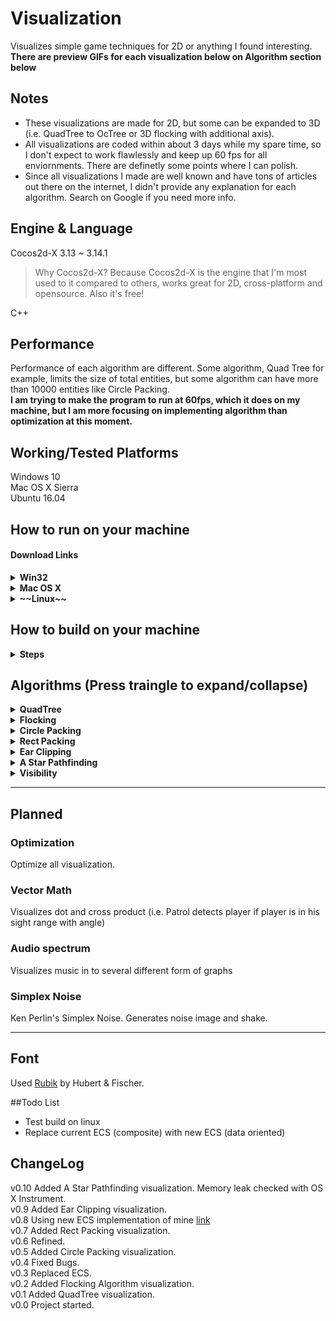 # Visualization
Visualizes simple game techniques for 2D or anything I found interesting.<br>
**There are preview GIFs for each visualization below on Algorithm section below**

## Notes
- These visualizations are made for 2D, but some can be expanded to 3D (i.e. QuadTree to OcTree or 3D flocking with additional axis).<br>
- All visualizations are coded within about 3 days while my spare time, so I don't expect to work flawlessly and keep up 60 fps for all enviornments. There are definetly some points where I can polish.<br>
- Since all visualizations I made are well known and have tons of articles out there on the internet, I didn't provide any explanation for each algorithm. Search on Google if you need more info.<br>

## Engine & Language
Cocos2d-X 3.13 ~ 3.14.1<br>
> Why Cocos2d-X? Because Cocos2d-X is the engine that I'm most used to it compared to others, works great for 2D, cross-platform and opensource. Also it's free!<br>

C++

## Performance
Performance of each algorithm are different. Some algorithm, Quad Tree for example, limits the size of total entities, but some algorithm can have more than 10000 entities like Circle Packing.<br> 
**I am trying to make the program to run at 60fps, which it does on my machine, but I am more focusing on implementing algorithm than optimization at this moment.<br>**

## Working/Tested Platforms
Windows 10<br>
Mac OS X Sierra<br>
Ubuntu 16.04<br>

## How to run on your machine
#### Download Links
<details>
<summary><b>Win32</b></summary>
Executable is available [**here (Google Drive)**](https://drive.google.com/open?id=0BxL3wp7rb67tNmNvdXZ1emJXMTg). Download the zip file and open it with your archieve tool. Then run Visualization.exe.<br>
**Note: For Windows, you need Visual c++ Redistributable to run the program. Error message will tell you which DLL you are missing. Google the name of DLL for solution. Also, program might won't open if anti-virus blocks it.**
</details>
<details>
<summary><b>Mac OS X</b></summary>
Application is available [**here (Google Drive)**](https://drive.google.com/open?id=0BxL3wp7rb67tTDJNZGNXQ2wtSkk). Download the zip file and open it with your archieve tool. Then run Visualization.exe.<br>
**Note: The application only tested with OS X Sierra. **
</details>
<details>
<summary><b>~~Linux~~</b></summary>
In progress. Maybe.
</details>

## How to build on your machine
<details>
<summary><b>Steps</b></summary>
**Note: I didn't upload entire Cocos2d-X project due to huge size (<200mb initial, <4Gb after building). If you know how Cocos2d-X works, then skip below steps and do it your way. Sources and resources can be found easily in repo folder.**<br>
- 1. Create new Cocos2d-X project with version 3.13 or higher.
- 2. Copy Classes folder and Releases folder in repo folder.
- 3. Paste to new Cocos2d-X project folder (where default Classes and Resources folder exists).
- 4. Overwrite if needed.
- 5. Open project and add source and header file to project. 
- 6. Build for release mode and run.
</details>


## Algorithms (Press traingle to expand/collapse)
<details>
<summary><b>QuadTree</b></summary>
#### Note
Visualizes 2D space collisions with quad tree. Optimizes number of collision comparison significantly than a bruteforce method (O(n^2)).<br>
Worst query time is O(n)<br>
#### Preview (Expand/Collapse)
<details> 
  <summary>QuadTree preview gif</summary>
   ![QuadTree Preview](https://github.com/bsy6766/Visualization/blob/master/gifs/QuadTree.gif)
</details>
#### Entities
Program only handles 1000 entities due to small screen and over 1000 entities did not seem necessary for demonstration purpose.

##### Modification
To add entity, LEFT CLICK any area in the orange box to add single entity on clicked position or press A to add 10 entities on random position.<br>
To remove entity, RIGHT CLICK on the entity to remove single entity or press E to remove first 10 entities on the entity list (FIFO).<br>
If entity is too small to remove, pause the simulation by pressing SPACE.<br>
To remove all entities, press C.

#### Tracking
To track single entity, click the entity (it's small so I receommend to pause the simulation by SPACE key and then click) you want to track. Blue entity will be the one you track and green entity will be the near entities which can possibly collide with blue one.<br>

#### Duplication Check
If duplication check is enabled, it avoids checking collision with entities that were already checked before.<br>
For this, I used fixed size of vector<int> look up table instead of std::unordered_map<int, bool> because map was very slow comapred to vector.<br>
Toggle this option by pressing D. 

#### Collision Resolution
If collision resolution is enabled, entity will kind of 'bounce off' from collided entity instead of passing by.<br>
Collidided/Colliding entities are shown as red on the screen.<br>
Toggle this option by pressing R.

#### Grid
If grid is enabled, you can see the sub division of QuadTree in the system. 
Toggle this option by pressing G.

#### QuadTree Level
You can increase of decrease QuadTree's maximum level of subdivision. <br>
This feature is limited between 5 and 10.<br>
Since simulation area is limited, it's hard to see QuadTree subdividing more than level 5.<br>

#### Numbber Count
This program will count how many collision check was performed on every frame. You can also check the current number of entities in the orange box. <br>
Numbers are displayed on right top of window.
</details>

<details>
<summary><b>Flocking</b></summary>
#### Note
Visualizes 2D space boids flocking. 

#### Preview (Expand/Collapse)
<details> 
  <summary>Flocking preview gif</summary>
   ![Flocking Preview](https://github.com/bsy6766/Visualization/blob/master/gifs/Flocking.gif)
</details>

#### Boids
Boids are entity that has direction and move on constant speed. Every frame(tick) it updates direction vector based on flocking algorithm.<br>
Maximum boids are limited to 400.

##### Modification
To add boid, LEFT CLICK any area in the orange box to add single entity on clicked position or press A to add 10 entities on random position.<br>
To remove entity, RIGHT CLICK on the entity to remove single entity or press E to remove first 10 entities on the entity list (FIFO).<br>
To remove all entities, press C.

#### Obstacle (See Avoid)
Obstacle is a circle object that can be placed in simulation world. Boids will try to avoid the obstacle in all cases.
##### Modification
To add obstacle, MIDDLE CLICK any area in the orange box to add single obstacle.<br>
To remove obstacle, MIDDLE CLICK on the obstacle.

#### Algorithm
Every boid follows these simple three steering behavior. <br>[Reference](http://www.red3d.com/cwr/boids/)

#### Alignment
Each boid steer towards the average heading of local boidmates.

#### Cohesion
Each boid steer to move toward the average position of local boidmates.

#### Separation
Each boid steer to void crowding local boidmates.

#### Avoid
This isn't one of the three steering behavior. I added this to make boids to avoid obstacle in the world.

#### Weights
Each steering behavior, including Avoid, has weight. Weight determines how much each behavior affects the final direction of each boid.

#### Tracking
To track single boid, LEFT CLICK the boid you want to track. Blue boid will be the one you track and green entity will be the near boids that are in tracking boid's sight range. Yellow sight range checker will be appear on tracking boid.<br>
To stop tracking, LEFT CLICK the boid you are tracking. 

#### QuadTree
This program uses Quad Tree like the QuadTree project in this repo to optimize comparison.

</details>

<details>
<summary><b>Circle Packing</b></summary>
#### Note
Visualizes animated Circle Packing in 2D.<br>
Reads image and picks random position to spawn circle and circle grows until it reaches maximum size or touches other circle.<br>
My implementation doesn't pack the circles evenly in radius (Search google Circle Packing and check images with evenly spaced circles).<br>
It picks random position and let them grow which results all different size of circles.

#### Preview (Expand/Collapse)
<details> 
  <summary>Circle Packing preview gif</summary>
   ![Circle Packing Preview](https://github.com/bsy6766/Visualization/blob/master/gifs/CirclePacking.gif)
</details>

#### Circle
All circles that spawns on screen grows in fixed rate. If circle collides(touches) with another circle, both circles stop growing.<br>
Circle's position is 'sort-of' random. The algorithm collects all possible spawn point in image and then randomly polls the position.

#### Usage
Click the images on the left panel to run algorithm. <br>
Press R to restart. <br>
Press C to clear.<br>
Press I to see original image.<br>
Press Space to toggle update.<br>
Press S to save circle packed image. Path: Working directory(Directory where you run the program)/CirclePacking.png<br>
</details>

<details>
<summary><b>Rect Packing</b></summary>
#### Note
Visualizes rectangle packing in fixed size of area. This is also called as sprite packing, texture packing, etc.<br>
Generates hundreds of random sized rectangle and tries to fit int fixed size of area.<br>
See Reference below to see details about algorithm.<br>

#### Preview (Expand/Collapse)
<details> 
  <summary>Rect Packing preview gif</summary>
   ![Rect Packing Preview](https://github.com/bsy6766/Visualization/blob/master/gifs/RectPacking.gif)
</details>

#### Reference
This is the [Reference](http://blackpawn.com/texts/lightmaps/default.html) I used for this algorithm.

#### Rect
Rect is a just rentagle. I used cocos2d-x's Rect class.
</details>


<details>
<summary><b>Ear Clipping</b></summary>
#### Note
Visualizes ear clipping (polygon triangulation) on single polygon with up to one hole inside.<br>

#### Preview (Expand/Collapse)
<details> 
  <summary>Ear Clipping preview gif</summary>
   ![Ear Clipping Preview](https://github.com/bsy6766/Visualization/blob/master/gifs/EarClipping.gif)
</details>

#### Outer/Inner Polygon
In this visualization, you can make up to one polygon with one hole polygon inside. The polygon you make first is the 'outer' polygon and the one you make inside of 'outer' polygon is the 'inner' polygon, aka the hole. The inner polygon can not have any vertex out of outer polygon and vice versa for outer polygon.<br>
Note: The reason why the polygon can have up to one inner polygon is that one inner polygon was enough to demonstrate than having multiple holes. Since this visualizes core concept of ear clipping, I thought making an program to manage and let user interact to make multiple inner polygons (holes) was too much to do. <Br>

#### Steps
Unlike other visualizations, this algorithm requires you to follow the steps. Instructions can be found on information button, which is placed on top left corner of the screen, and it will be displayed by default at the start.<br>
ENTER key is the key to proceed and BACK SPACE is the key to go back.<br>
Press C to clear all verticies while making polygin, Press R to restart from the beginning.<br>

#### Reference
This is the [Reference](https://www.geometrictools.com/Documentation/TriangulationByEarClipping.pdf) I used for handling hole.
</details>

<details>
<summary><b>A Star Pathfinding</b></summary>
#### Note
Visualizes A Star Pathfinding in 2D grid. 

#### Preview (Expand/Collapse)
<details> 
  <summary>A Star preview gif</summary>
   ![A Star Preview](https://github.com/bsy6766/Visualization/blob/master/gifs/AStar.gif)
</details>

#### Reference
This is the [Reference](https://en.wikipedia.org/wiki/A*_search_algorithm#Pseudocode) I used for. My code is slightly modded and implemented in different way.<Br>
The algorithm is well known enough to not explain anything here. There are tons of reference you can find on Google.

#### Auto/Step mode
Press ENTER to run pathfinding algorithm.<br>
Press LEFT SHIFT + ENTER to run pathfinding algorithm step by step.<br>

#### Blocks (Obstacle)
You can add blocks in grid. <br>
LEFT CLICK on cell to toggle block.<br>
Press B to randomize block on grid. This doesn't guarantee the viable path from start to end.<br>

</details>


<details>
<summary><b>Visibility</b></summary>

#### Note
Visualizes and simulate 2d visibility.<br>
Check out this [game] for an example

#### Preview (Expand/Collapse)
<details> 
  <summary>Visibility preview gif</summary>
   ![Visibility Preview](https://github.com/bsy6766/Visualization/blob/master/gifs/Visibility.gif)
</details>

#### Reference
I used these 2 articles for a reference but I implemented my own method to visualize 2d visibility.
[Reference 1](http://www.redblobgames.com/articles/visibility/)<br>
[Reference 2](http://ncase.me/sight-and-light/)<br>
I followed the main idea where it uses unique point and raycast to find visible point, but used my own implementation to reduce all the possible redundents and unnecessary computation.<br>

#### Know issue
For now, it can't handle concave walls because of my algorithm, but I have idea to solve that. To do so, I have to let visibility scene to use some functiosn from ear clipping scene to triangluate the concave wall. <br>
Also I'm really new to glsl, so color blending between lights are somewhat unnatural.<br>

#### Different approach...
There is a branch 'visibility_no_rtt' where it uses cocos2d-x's sprite instead of glsl to make lights look light blending, but still I really don't like how it looks and it's on my plan to keep work on.

#### Exception handling
Since the main purpose of this project was to implement 2d visibility, there are lots of excetpions that I assumed to not happen. For example, you can create wall by adding unique points, but it doesn't check if it's valid polygon (freeform) wall, which means all segments doens't overlap existing segments and etc.<br>
This feature is actually implemented in ear clipping project, so once I refactor useful functions from there, I will going to add more exception handlings and whatnot.

#### Creating wall
Drag with LEFT MOUSE button in the orange box(boundary) to create rectangle wall.<br>
Click LEFT MOUSE button in the orange box(boundary) to add unique points to make freeform (polygon) wall.<br>
All segments can't be greather than length of 100px.<br>

#### Adding light
Click RIGHT MOUSE button in ornage box (boundary) to add light with random color.<br>
Click Right Mouse button on the light to remove.<br>
Lights can't be placed in the wall.<Br>

#### Cursor light
Press L toggle cursor light. Move cursor to test out.<br>
</details>

----
## Planned
### Optimization
Optimize all visualization.
### Vector Math 
Visualizes dot and cross product (i.e. Patrol detects player if player is in his sight range with angle)
### Audio spectrum
Visualizes music in to several different form of graphs
### Simplex Noise
Ken Perlin's Simplex Noise. Generates noise image and shake.

----
## Font
Used [Rubik](https://www.fontsquirrel.com/fonts/rubik) by Hubert & Fischer.

##Todo List
- Test build on linux
- Replace current ECS (composite) with new ECS (data oriented)


## ChangeLog
v0.10 Added A Star Pathfinding visualization. Memory leak checked with OS X Instrument.<br>
v0.9 Added Ear Clipping visualization.<br>
v0.8 Using new ECS implementation of mine [link](https://github.com/bsy6766/ECS)<br>
v0.7 Added Rect Packing visualization.<br>
v0.6 Refined.<br>
v0.5 Added Circle Packing visualization.<br>
v0.4 Fixed Bugs.<br>
v0.3 Replaced ECS. <br>
v0.2 Added Flocking Algorithm visualization.<br>
v0.1 Added QuadTree visualization.<br>
v0.0 Project started.<br>

